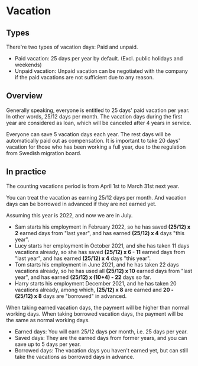 # Vacation

## Types

There're two types of vacation days: Paid and unpaid.
* Paid vacation: 25 days per year by default. (Excl. public holidays and weekends)
* Unpaid vacation: Unpaid vacation can be negotiated with the company if the paid vacations are not sufficient due to any reason.

## Overview

Generally speaking, everyone is entitled to 25 days' paid vacation per year. In other words, 25/12 days per month. The vacation days during the first year are considered as loan, which will be canceled after 4 years in service.

Everyone can save 5 vacation days each year. The rest days will be automatically paid out as compensation. It is important to take 20 days' vacation for those who has been working a full year, due to the regulation from Swedish migration board.

## In practice

The counting vacations period is from April 1st to March 31st next year.

You can treat the vacation as earning 25/12 days per month. And vacation days can be borrowed in advanced if they are not earned yet.

Assuming this year is 2022, and now we are in July.

* Sam starts his employment in February 2022, so he has saved **(25/12) x 2** earned days from "last year", and has earned **(25/12) x 4** days "this year".
* Lucy starts her employment in October 2021, and she has taken 11 days vacations already, so she has saved **(25/12) x 6 - 11** earned days from "last year", and has earned **(25/12) x 4** days "this year".
* Tom starts his employment in June 2021, and he has taken 22 days vacations already, so he has used all **(25/12) x 10** earned days from "last year", and has earned **(25/12) x (10+4) - 22** days so far.
* Harry starts his employment December 2021, and he has taken 20 vacations already, among which, **(25/12) x 8** are earned and **20 - (25/12) x 8** days are "borrowed" in advanced.

When taking earned vacation days, the payment will be higher than normal working days.
When taking borrowed vacation days, the payment will be the same as normal working days.

* Earned days: You will earn 25/12 days per month, i.e. 25 days per year.
* Saved days: They are the earned days from former years, and you can save up to 5 days per year.
* Borrowed days: The vacation days you haven't earned yet, but can still take the vacations as borrowed days in advance.
